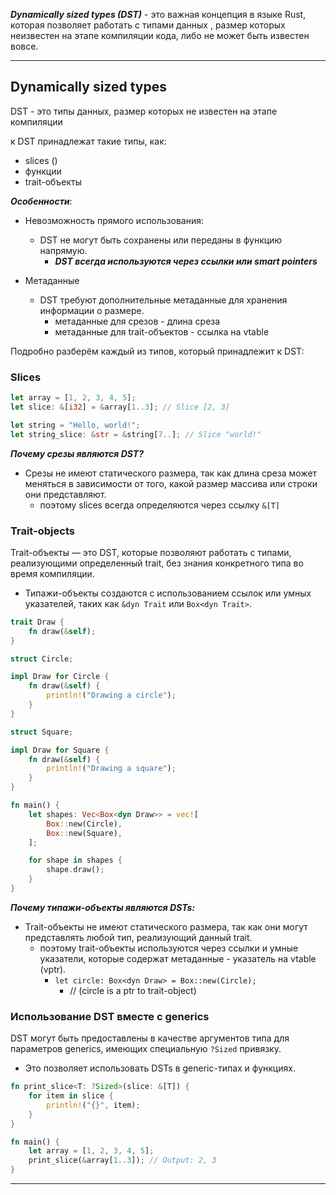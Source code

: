 ***Dynamically sized types (DST)*** - это важная концепция в языке Rust, которая позволяет работать с типами данных , размер которых неизвестен на этапе компиляции кода, либо не может быть известен вовсе.

---

## Dynamically sized types

DST - это типы данных, размер которых не известен на этапе компиляции

к DST принадлежат такие типы, как:
- slices ()
- функции 
- trait-объекты



***Особенности***:

- Невозможность прямого использования:
	- DST не могут быть сохранены или переданы в функцию напрямую.
		- ***DST всегда используются через ссылки или smart pointers***

- Метаданные
	- DST требуют дополнительные метаданные для хранения информации о размере. 
		- метаданные для срезов - длина среза
		- метаданные для trait-объектов - ссылка на vtable




Подробно разберём каждый из типов, который принадлежит к DST:

### Slices
``` Rust
let array = [1, 2, 3, 4, 5];
let slice: &[i32] = &array[1..3]; // Slice [2, 3]

let string = "Hello, world!";
let string_slice: &str = &string[7..]; // Slice "world!"
```

***Почему срезы являются DST?***
- Срезы не имеют статического размера, так как длина среза может меняться в зависимости от того, какой размер массива или строки они представляют.
	- поэтому slices всегда определяются через ссылку `&[T]`


### Trait-objects

Trait-объекты — это DST, которые позволяют работать с типами, реализующими определенный trait, без знания конкретного типа во время компиляции. 
- Типажи-объекты создаются с использованием ссылок или умных указателей, таких как `&dyn Trait` или `Box<dyn Trait>`.

``` Rust
trait Draw {
    fn draw(&self);
}

struct Circle;

impl Draw for Circle {
    fn draw(&self) {
        println!("Drawing a circle");
    }
}

struct Square;

impl Draw for Square {
    fn draw(&self) {
        println!("Drawing a square");
    }
}

fn main() {
    let shapes: Vec<Box<dyn Draw>> = vec![
        Box::new(Circle),
        Box::new(Square),
    ];

    for shape in shapes {
        shape.draw();
    }
}
```

***Почему типажи-объекты являются DSTs:***

- Trait-объекты не имеют статического размера, так как они могут представлять любой тип, реализующий данный trait.
	- поэтому trait-объекты используются через ссылки и умные указатели, которые содержат метаданные - указатель на vtable (vptr).
		- `let circle: Box<dyn Draw> = Box::new(Circle);` 
			- // (circle is a ptr to trait-object)


### Использование DST вместе с generics

DST могут быть предоставлены в качестве аргументов типа для параметров generics, имеющих специальную `?Sized` привязку.

- Это позволяет использовать DSTs в generic-типах и функциях.

``` Rust
fn print_slice<T: ?Sized>(slice: &[T]) {
    for item in slice {
        println!("{}", item);
    }
}

fn main() {
    let array = [1, 2, 3, 4, 5];
    print_slice(&array[1..3]); // Output: 2, 3
}
```


---

